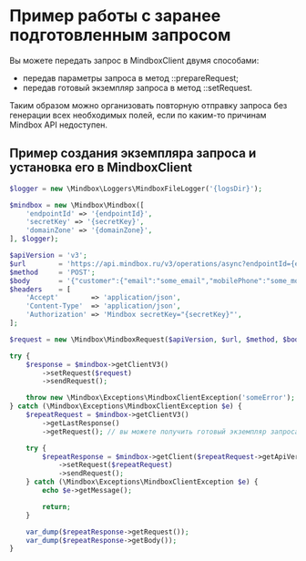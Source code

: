 # Пример работы с заранее подготовленным запросом

Вы можете передать запрос в MindboxClient двумя способами:
 * передав параметры запроса в метод ::prepareRequest;
 * передав готовый экземпляр запроса в метод ::setRequest.
 
 Таким образом можно организовать повторную отправку запроса без генерации всех необходимых полей, если по каким-то причинам Mindbox API недоступен.

## Пример создания экземпляра запроса и установка его в MindboxClient

``` php
$logger = new \Mindbox\Loggers\MindboxFileLogger('{logsDir}');

$mindbox = new \Mindbox\Mindbox([
    'endpointId' => '{endpointId}',
    'secretKey' => '{secretKey}',
    'domainZone' => '{domainZone}',
], $logger);

$apiVersion = 'v3';
$url        = 'https://api.mindbox.ru/v3/operations/async?endpointId={endpointId}&operation={operation}';
$method     = 'POST';
$body       = '{"customer":{"email":"some_email","mobilePhone":"some_mobilePhone","ids":{"bitrixId":"123456","mindboxId":"1028"}}}';
$headers    = [
    'Accept'        => 'application/json',
    'Content-Type'  => 'application/json',
    'Authorization' => 'Mindbox secretKey="{secretKey}"',
];

$request = new \Mindbox\MindboxRequest($apiVersion, $url, $method, $body, $headers); // вы можете собрать экземпляр запроса вручную при необходимости

try {
    $response = $mindbox->getClientV3()
        ->setRequest($request)
        ->sendRequest();

    throw new \Mindbox\Exceptions\MindboxClientException('someError');
} catch (\Mindbox\Exceptions\MindboxClientException $e) {
    $repeatRequest = $mindbox->getClientV3()
        ->getLastResponse()
        ->getRequest(); // вы можете получить готовый экземпляр запроса из MindboxClient или любого хелпера

    try {
        $repeatResponse = $mindbox->getClient($repeatRequest->getApiVersion()) // получаем нужную для запроса версию клиента
            ->setRequest($repeatRequest)
            ->sendRequest();
    } catch (\Mindbox\Exceptions\MindboxClientException $e) {
        echo $e->getMessage();

        return;
    }

    var_dump($repeatResponse->getRequest());
    var_dump($repeatResponse->getBody());
}
```